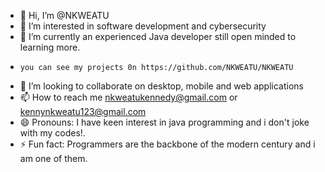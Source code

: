 - 👋 Hi, I’m @NKWEATU
- 👀 I’m interested in software development and cybersecurity
- 🌱 I’m currently an experienced Java developer still open minded to learning more.
-     you can see my projects 0n https://github.com/NKWEATU/NKWEATU 
- 💞️ I’m looking to collaborate on desktop, mobile and web applications
- 📫 How to reach me nkweatukennedy@gmail.com or kennynkweatu123@gmail.com
- 😄 Pronouns: I have keen interest in java programming and i don't joke with my codes!.
- ⚡ Fun fact: Programmers are the backbone of the modern century and i am one of them.

<!---
NKWEATU/NKWEATU is a ✨ special ✨ repository because its `contains clear codes on java projects` (this file) appears on your GitHub profile.
You can click the Preview link to take a look at your changes.
--->
